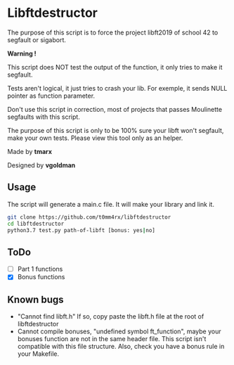 # Libftdestructor

The purpose of this script is to force the project libft2019 of school 42 to segfault or sigabort.

**Warning !**

This script does NOT test the output of the function, it only tries to make it segfault.

Tests aren't logical, it just tries to crash your lib. For exemple, it sends NULL pointer as function parameter.

Don't use this script in correction, most of projects that passes Moulinette segfaults with this script.

The purpose of this script is only to be 100% sure your libft won't segfault, make your own tests. Please view this tool only as an helper.

Made by **tmarx**

Designed by **vgoldman**

## Usage
The script will generate a main.c file. It will make your library and link it.
```sh
git clone https://github.com/t0mm4rx/libftdestructor
cd libftdestructor
python3.7 test.py path-of-libft [bonus: yes|no]
```

## ToDo
- [ ] Part 1 functions
- [x] Bonus functions

## Known bugs
- "Cannot find libft.h"
  If so, copy paste the libft.h file at the root of libftdestructor
- Cannot compile bonuses, "undefined symbol ft_function", maybe your bonuses function are not in the same header file. This script isn't compatible with this file structure. Also, check you have a bonus rule in your Makefile.

